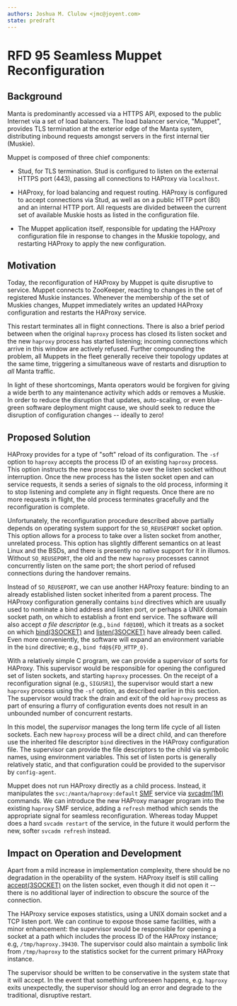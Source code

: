```yaml
---
authors: Joshua M. Clulow <jmc@joyent.com>
state: predraft
---
```


<!--
    This Source Code Form is subject to the terms of the Mozilla Public
    License, v. 2.0. If a copy of the MPL was not distributed with this
    file, You can obtain one at http://mozilla.org/MPL/2.0/.
-->

<!--
    Copyright (c) 2017, Joyent, Inc.
-->

# RFD 95 Seamless Muppet Reconfiguration

## Background

Manta is predominantly accessed via a HTTPS API, exposed to the public Internet
via a set of load balancers.  The load balancer service, "Muppet", provides TLS
termination at the exterior edge of the Manta system, distributing inbound
requests amongst servers in the first internal tier (Muskie).

Muppet is composed of three chief components:

* Stud, for TLS termination.  Stud is configured to listen on the external
  HTTPS port (443), passing all connections to HAProxy via `localhost`.

* HAProxy, for load balancing and request routing.  HAProxy is configured
  to accept connections via Stud, as well as on a public HTTP port (80) and
  an internal HTTP port.  All requests are divided between the current set
  of available Muskie hosts as listed in the configuration file.

* The Muppet application itself, responsible for updating the HAProxy
  configuration file in response to changes in the Muskie topology, and
  restarting HAProxy to apply the new configuration.

## Motivation

Today, the reconfiguration of HAProxy by Muppet is quite disruptive to service.
Muppet connects to ZooKeeper, reacting to changes in the set of registered
Muskie instances.  Whenever the membership of the set of Muskies changes,
Muppet immediately writes an updated HAProxy configuration and restarts the
HAProxy service.

This restart terminates all in flight connections.  There is also a brief
period between when the original `haproxy` process has closed its listen socket
and the new `haproxy` process has started listening; incoming connections which
arrive in this window are actively refused.  Further compounding the problem,
all Muppets in the fleet generally receive their topology updates at the same
time, triggering a simultaneous wave of restarts and disruption to _all_ Manta
traffic.

In light of these shortcomings, Manta operators would be forgiven for giving a
wide berth to any maintenance activity which adds or removes a Muskie.  In
order to reduce the disruption that updates, auto-scaling, or even blue-green
software deployment might cause, we should seek to reduce the disruption of
configuration changes -- ideally to zero!

## Proposed Solution

HAProxy provides for a type of "soft" reload of its configuration.  The `-sf`
option to `haproxy` accepts the process ID of an existing `haproxy` process.
This option instructs the new process to take over the listen socket without
interruption.  Once the new process has the listen socket open and can service
requests, it sends a series of signals to the old process, informing it to stop
listening and complete any in flight requests.  Once there are no more requests
in flight, the old process terminates gracefully and the reconfiguration is
complete.

Unfortunately, the reconfiguration procedure described above partially depends
on operating system support for the `SO_REUSEPORT` socket option.  This option
allows for a process to take over a listen socket from another, unrelated
process.  This option has slightly different semantics on at least Linux and
the BSDs, and there is presently no native support for it in illumos.  Without
`SO_REUSEPORT`, the old and the new `haproxy` processes cannot concurrently
listen on the same port; the short period of refused connections during the
handover remains.

Instead of `SO_REUSEPORT`, we can use another HAProxy feature: binding to an
already established listen socket inherited from a parent process.  The HAProxy
configuration generally contains `bind` directives which are usually used to
nominate a bind address and listen port, or perhaps a UNIX domain socket path,
on which to establish a front end service.  The software will also accept _a
file descriptor_ (e.g., `bind fd@100`), which it treats as a socket on which
[bind(3SOCKET)][bind] and [listen(3SOCKET)][listen] have already been called.
Even more conveniently, the software will expand an environment variable in the
`bind` directive; e.g., `bind fd@${FD_HTTP_0}`.

With a relatively simple C program, we can provide a supervisor of sorts for
HAProxy.  This supervisor would be responsible for opening the configured set
of listen sockets, and starting `haproxy` processes.  On the receipt of a
reconfiguration signal (e.g., `SIGUSR1`), the supervisor would start a new
`haproxy` process using the `-sf` option, as described earlier in this section.
The supervisor would track the drain and exit of the old `haproxy` process as
part of ensuring a flurry of configuration events does not result in an
unbounded number of concurrent restarts.

In this model, the _supervisor_ manages the long term life cycle of all listen
sockets.  Each new `haproxy` process will be a direct child, and can therefore
use the inherited file descriptor `bind` directives in the HAProxy
configuration file.  The supervisor can provide the file descriptors to the
child via symbolic names, using environment variables.  This set of listen
ports is generally relatively static, and that configuration could be provided
to the supervisor by `config-agent`.

Muppet does not run HAProxy directly as a child process.  Instead, it
manipulates the `svc:/manta/haproxy:default` [SMF][smf] service via
[svcadm(1M)][svcadm] commands.  We can introduce the new HAProxy manager
program into the existing `haproxy` SMF service, adding a `refresh` method
which sends the appropriate signal for seamless reconfiguration.  Whereas today
Muppet does a hard `svcadm restart` of the service, in the future it would
perform the new, softer `svcadm refresh` instead.

## Impact on Operation and Development

Apart from a mild increase in implementation complexity, there should be no
degradation in the operability of the system.  HAProxy itself is still calling
[accept(3SOCKET)][accept] on the listen socket, even though it did not open it
-- there is no additional layer of indirection to obscure the source of the
connection.

The HAProxy service exposes statistics, using a UNIX domain socket and a TCP
listen port.  We can continue to expose those same facilities, with a minor
enhancement: the supervisor would be responsible for opening a socket at a path
which includes the process ID of the HAProxy instance; e.g,
`/tmp/haproxy.39430`.  The supervisor could also maintain a symbolic link from
`/tmp/haproxy` to the statistics socket for the current primary HAProxy
instance.

The supervisor should be written to be conservative in the system state that it
will accept.  In the event that something unforeseen happens, e.g. `haproxy`
exits unexpectedly, the supervisor should log an error and degrade to the
traditional, disruptive restart.


[bind]: https://illumos.org/man/3SOCKET/bind
[listen]: https://illumos.org/man/3SOCKET/listen
[accept]: https://illumos.org/man/3SOCKET/accept
[smf]: https://illumos.org/man/5/smf
[svcadm]: https://illumos.org/man/1M/svcadm
